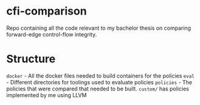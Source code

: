 # cfi-comparison

Repo containing all the code relevant to my bachelor thesis on comparing forward-edge control-flow integrity.

# Structure
`docker`   - All the docker files needed to build containers for the policies
`eval`     - Different directories for toolings used to evaluate policies
`policies` - The policies that were compared that needed to be built. `custom/` has policies implemented by me using LLVM
